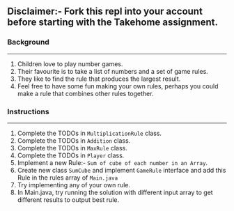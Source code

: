 ## Disclaimer:- Fork this repl into your account before starting with the Takehome assignment. 

### Background
---
1. Children love to play number games.
2. Their favourite is to take a list of numbers and a set of game rules.
3. They like to find the rule that produces the largest result.
4. Feel free to have some fun making your own rules, perhaps you could make a rule that combines other rules together.

### Instructions
---
1. Complete the TODOs in `MultiplicationRule` class.
2. Complete the TODOs in `Addition` class.
3. Complete the TODOs in `MaxRule` class.
4. Complete the TODOs in `Player` class.
5. Implement a new Rule:- `Sum of cube of each number in an Array`.
6. Create new class `SumCube` and implement `GameRule` interface and add this Rule in the rules array of `Main.java`
7. Try implementing any of your own rule.
8. In Main.java, try running the solution with different input array to get different results to output best rule.
